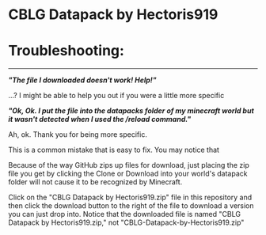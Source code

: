 # CBLG Datapack by Hectoris919


# Troubleshooting:
---

***"The file I downloaded doesn't work! Help!"***

...? I might be able to help you out if you were a little more specific

 ***"Ok, Ok. I put the file into the datapacks folder of my minecraft world but it wasn't detected when I used the /reload command."***

Ah, ok. Thank you for being more specific.

This is a common mistake that is easy to fix. You may notice that 

Because of the way GitHub zips up files for download, just placing the zip file you get by clicking the Clone or Download into your world's datapack folder will not cause it to be recognized by Minecraft.

Click on the "CBLG Datapack by Hectoris919.zip" file in this repository and then click the download button to the right of the file to download a version you can just drop into. Notice that the downloaded file is named "CBLG Datapack by Hectoris919.zip," not "CBLG-Datapack-by-Hectoris919.zip"
